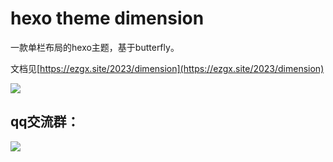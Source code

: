 # hexo theme dimension

一款单栏布局的hexo主题，基于butterfly。

文档见[https://ezgx.site/2023/dimension](https://ezgx.site/2023/dimension)

![](https://ezgx.site/img/posts/demo.png)

## qq交流群：
![](https://ezgx.site/img/qqgroup.png)